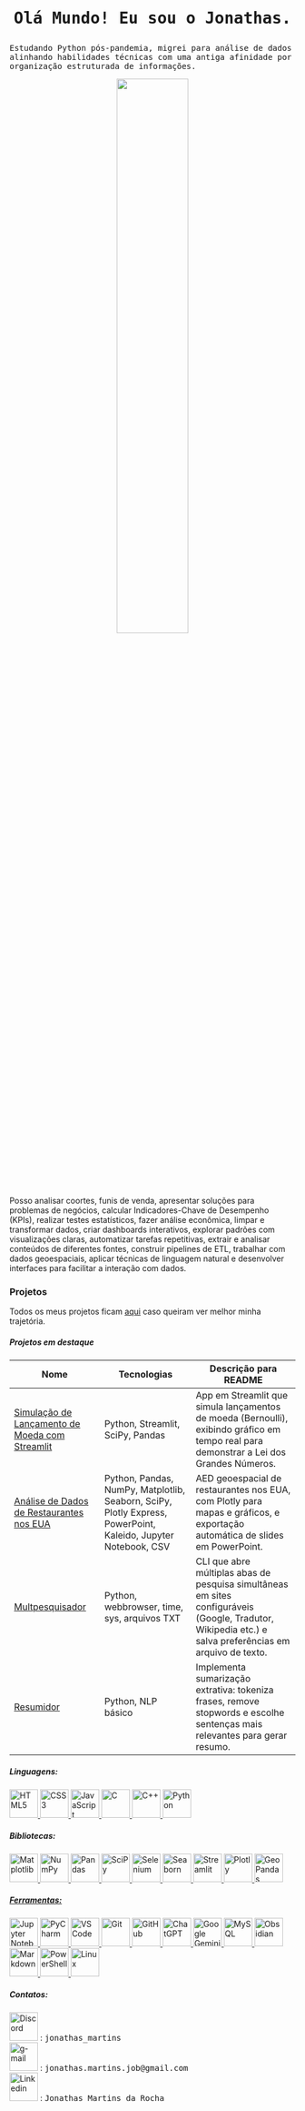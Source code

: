 # <p align="center"><samp>Olá Mundo! Eu sou o Jonathas.</samp></p>
<p><samp>Estudando Python pós-pandemia, migrei para análise de dados alinhando habilidades técnicas com uma antiga afinidade por organização estruturada de informações. </p>
  <p align="center" >  
    <img height="50%"src="https://github-readme-stats.vercel.app/api/top-langs/?username=JhonAI13&layout=compact&langs_count=8&theme=midnight-purple&title_color=DFBE2A&border_color=6B7878&bg_color=000000&border_radius=0px"/>
  </p>
<p>Posso analisar coortes, funis de venda, apresentar soluções para problemas de negócios, calcular Indicadores-Chave de Desempenho (KPIs), realizar testes estatísticos, fazer análise econômica, limpar e transformar dados, criar dashboards interativos, explorar padrões com visualizações claras, automatizar tarefas repetitivas, extrair e analisar conteúdos de diferentes fontes, construir pipelines de ETL, trabalhar com dados geoespaciais, aplicar técnicas de linguagem natural e desenvolver interfaces para facilitar a interação com dados.</p>
  





  
<h3>Projetos</h3>

Todos os meus projetos ficam [aqui](https://github.com/JhonAI13/JhonAI13/Projetos) caso queiram ver melhor minha trajetória. 


<h5>Projetos em destaque</h5>

|Nome|Tecnologias|Descrição para README|
|---|---|---|
|[Simulação de Lançamento de Moeda com Streamlit](https://github.com/JhonAI13/Site_DA)|Python, Streamlit, SciPy, Pandas|App em Streamlit que simula lançamentos de moeda (Bernoulli), exibindo gráfico em tempo real para demonstrar a Lei dos Grandes Números.|
|[Análise de Dados de Restaurantes nos EUA](https://github.com/JhonAI13/Sprints/tree/main/sprint%2010 "sprint 10")|Python, Pandas, NumPy, Matplotlib, Seaborn, SciPy, Plotly Express, PowerPoint, Kaleido, Jupyter Notebook, CSV|AED geoespacial de restaurantes nos EUA, com Plotly para mapas e gráficos, e exportação automática de slides em PowerPoint.|
|[Multpesquisador](https://github.com/JhonAI13/Multpesquisador)|Python, webbrowser, time, sys, arquivos TXT|CLI que abre múltiplas abas de pesquisa simultâneas em sites configuráveis (Google, Tradutor, Wikipedia etc.) e salva preferências em arquivo de texto.|
|[Resumidor](https://github.com/JhonAI13/Resumidor)|Python, NLP básico|Implementa sumarização extrativa: tokeniza frases, remove stopwords e escolhe sentenças mais relevantes para gerar resumo.|
<!-- Linguagens -->
<h5>Linguagens:</h5>
<a href="https://developer.mozilla.org/pt-BR/docs/Web/HTML" target="_blank">
  <img src="https://cdn.jsdelivr.net/gh/devicons/devicon/icons/html5/html5-original-wordmark.svg"
        height="50" alt="HTML5" title="HTML5">
</a>
<a href="https://developer.mozilla.org/pt-BR/docs/Web/CSS" target="_blank">
  <img src="https://cdn.jsdelivr.net/gh/devicons/devicon/icons/css3/css3-original-wordmark.svg"
        height="50" alt="CSS3" title="CSS3">
</a>
<a href="https://developer.mozilla.org/pt-BR/docs/Web/JavaScript" target="_blank">
  <img src="https://cdn.jsdelivr.net/gh/devicons/devicon/icons/javascript/javascript-original.svg"
        height="50" alt="JavaScript" title="JavaScript">
</a>
<a href="https://en.cppreference.com/w/c/language" target="_blank">
  <img src="https://cdn.jsdelivr.net/gh/devicons/devicon/icons/c/c-original.svg"
        height="50" alt="C" title="C">
</a>
<a href="https://en.cppreference.com/w/cpp/language" target="_blank">
  <img src="https://cdn.jsdelivr.net/gh/devicons/devicon/icons/cplusplus/cplusplus-original.svg"
        height="50" alt="C++" title="C++">
</a>
<a href="https://www.python.org/" target="_blank">
  <img src="https://cdn.jsdelivr.net/gh/devicons/devicon/icons/python/python-original-wordmark.svg"
        height="50" alt="Python" title="Python">
</a>

<!-- Bibliotecas -->
<h5>Bibliotecas:</h5>
<a href="https://matplotlib.org/" target="_blank">
  <img src="https://cdn.jsdelivr.net/gh/devicons/devicon/icons/matplotlib/matplotlib-original.svg"
        height="50" alt="Matplotlib" title="Matplotlib">
</a>
<a href="https://numpy.org/" target="_blank">
  <img src="https://cdn.jsdelivr.net/gh/devicons/devicon/icons/numpy/numpy-original.svg"
        height="50" alt="NumPy" title="NumPy">
</a>
<a href="https://pandas.pydata.org/" target="_blank">
  <img src="https://cdn.jsdelivr.net/gh/devicons/devicon/icons/pandas/pandas-original.svg"
        height="50" alt="Pandas" title="Pandas">
</a>
<a href="https://scipy.org/" target="_blank">
  <img src="https://upload.wikimedia.org/wikipedia/commons/thumb/b/b2/SCIPY_2.svg/250px-SCIPY_2.svg.png"
        height="50" alt="SciPy" title="SciPy">
</a>
<a href="https://www.selenium.dev" target="_blank">
  <img src="https://cdn.jsdelivr.net/gh/devicons/devicon/icons/selenium/selenium-original.svg" 
       height="50" alt="Selenium" title="Selenium">
</a>
<a href="https://seaborn.pydata.org/" target="_blank">
  <img src="https://cdn.worldvectorlogo.com/logos/seaborn-1.svg" 
       height="50" alt="Seaborn" title="Seaborn">
</a>
<a href="https://streamlit.io" target="_blank">
  <img src="https://encrypted-tbn0.gstatic.com/images?q=tbn:ANd9GcTGDKmSgL7UJ6sstMUQTtjI2iDN7ClN2jRZ5Q&s" 
       height="50" alt="Streamlit" title="Streamlit">
</a>
<a href="https://plotly.com/python/" target="_blank">
  <img src="https://cdn.jsdelivr.net/gh/devicons/devicon/icons/plotly/plotly-original.svg" 
       height="50" alt="Plotly" title="Plotly">
</a>

<a href="https://geopandas.org/" target="_blank">
  <img src="https://geopandas.org/en/latest/_images/geopandas_icon.png" 
       height="50" alt="GeoPandas" title="GeoPandas">

<!-- Ferramentas -->
<h5>Ferramentas:</h5>
<!-- Ícones existentes... -->

<!-- Novos ícones -->
<a href="https://jupyter.org/" target="_blank">
  <img src="https://cdn.jsdelivr.net/gh/devicons/devicon/icons/jupyter/jupyter-original.svg" 
       height="50" alt="Jupyter Notebook" title="Jupyter Notebook">
</a>
<a href="https://www.jetbrains.com/pycharm/" target="_blank">
  <img src="https://cdn.jsdelivr.net/gh/devicons/devicon/icons/pycharm/pycharm-original.svg"
        height="50" alt="PyCharm" title="PyCharm">
</a>
<a href="https://code.visualstudio.com/" target="_blank">
  <img src="https://cdn.jsdelivr.net/gh/devicons/devicon/icons/vscode/vscode-original.svg"
        height="50" alt="VS Code" title="VS Code">
</a>
<a href="https://git-scm.com/" target="_blank">
  <img src="https://cdn.jsdelivr.net/gh/devicons/devicon/icons/git/git-original.svg"
        height="50" alt="Git" title="Git">
</a>
<a href="https://github.com/" target="_blank">
  <img src="https://cdn.jsdelivr.net/gh/devicons/devicon/icons/github/github-original.svg"
        height="50" alt="GitHub" title="GitHub">
</a>
<a href="https://chat.openai.com/" target="_blank">
  <img src="https://freelogopng.com/images/all_img/1681038887chatgpt-logo%20black-and-white.png"
        height="50" alt="ChatGPT" title="ChatGPT">
</a>
<a href="https://ai.google/" target="_blank">
  <img src="https://encrypted-tbn0.gstatic.com/images?q=tbn:ANd9GcThr7qrIazsvZwJuw-uZCtLzIjaAyVW_ZrlEQ&s"
        height="50" alt="Google Gemini" title="Google Gemini">
</a>
<a href="https://www.mysql.com/" target="_blank">
  <img src="https://cdn.jsdelivr.net/gh/devicons/devicon/icons/mysql/mysql-original-wordmark.svg"
        height="50" alt="MySQL" title="MySQL">
</a>
<a href="https://obsidian.md/" target="_blank">
  <img src="https://forum.obsidian.md/uploads/default/original/3X/a/9/a9a34885821fff8941270ccd6e2ca923c83801b2.png"
        height="50" alt="Obsidian" title="Obsidian">
</a>
<a href="https://www.markdownguide.org/" target="_blank">
  <img src="https://cdn.jsdelivr.net/gh/devicons/devicon/icons/markdown/markdown-original.svg"
        height="50" alt="Markdown" title="Markdown">
</a>
<a href="https://learn.microsoft.com/powershell/" target="_blank">
  <img src="https://cdn.jsdelivr.net/gh/devicons/devicon/icons/powershell/powershell-original.svg"
        height="50" alt="PowerShell" title="PowerShell">
</a>
<a href="https://www.kernel.org/" target="_blank">
  <img src="https://cdn.jsdelivr.net/gh/devicons/devicon/icons/linux/linux-original.svg"
        height="50" alt="Linux" title="Linux">
</a>

<h5>Contatos:</h2>
<a href="#"><img loading="lazy" src="https://img.icons8.com/?size=512&id=30998&format=png" height="50" alt="Discord" title="Discord"></a> : <samp>jonathas_martins</samp><br>
<a href="#"><img loading="lazy" src="https://icones.pro/wp-content/uploads/2021/03/icone-gmail-logo-png.png" height="50" alt="g-mail" title="g-mail"></a> : <samp>jonathas.martins.job@gmail.com</samp><br>
<a href="https://www.linkedin.com/in/jonathas-rocha/"><img loading="lazy" src="https://img.freepik.com/vetores-premium/logotipo-quadrado-do-linkedin-isolado-no-fundo-branco_469489-892.jpg?semt=ais_hybrid&w=740" height="50" alt="Linkedin" title="Linkedin"></a> : <samp>Jonathas Martins da Rocha
</samp><br>